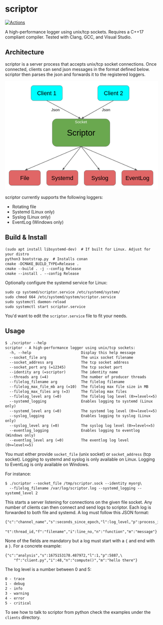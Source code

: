 # scriptor

[![Actions](https://github.com/bloomen/scriptor/actions/workflows/scriptor-tests.yml/badge.svg?branch=main)](https://github.com/bloomen/scriptor/actions/workflows/scriptor-tests.yml?query=branch%3Amain)

A high-performance logger using unix/tcp sockets.
Requires a C++17 compliant compiler.
Tested with Clang, GCC, and Visual Studio.

## Architecture

scriptor is a server process that accepts unix/tcp socket connections. Once connected, clients
can send json messages in the format defined below. scriptor then parses the json and
forwards it to the registered loggers.

![arch](https://raw.githubusercontent.com/bloomen/scriptor/main/arch.png)

scriptor currently supports the following loggers:

* Rotating file
* Systemd (Linux only)
* Syslog (Linux only)
* EventLog (Windows only)

## Build & Install

```
(sudo apt install libsystemd-dev)  # If built for Linux. Adjust for your distro
python3 bootstrap.py  # Installs conan
cmake -DCMAKE_BUILD_TYPE=Release .
cmake --build . -j --config Release
cmake --install . --config Release
```

Optionally configure the systemd service for Linux:
```
sudo cp systemd/scriptor.service /etc/systemd/system/
sudo chmod 664 /etc/systemd/system/scriptor.service
sudo systemctl daemon-reload
sudo systemctl start scriptor.service
```
You'd want to edit the `scriptor.service` file to fit your needs.

## Usage

```
$ ./scriptor --help
scriptor - A high-performance logger using unix/tcp sockets:
  -h, --help                       Display this help message
  --socket_file arg                The unix socket filename
  --socket_address arg             The tcp socket address
  --socket_port arg (=12345)       The tcp socket port
  --identity arg (=scriptor)       The identity name
  --threads arg (=4)               The number of producer threads
  --filelog_filename arg           The filelog filename
  --filelog_max_file_mb arg (=10)  The filelog max file size in MB
  --filelog_max_files arg (=3)     The filelog max files
  --filelog_level arg (=0)         The filelog log level (0>=level<=5)
  --systemd_logging                Enables logging to systemd (Linux only)
  --systemd_level arg (=0)         The systemd log level (0>=level<=5)
  --syslog_logging                 Enables logging to syslog (Linux only)
  --syslog_level arg (=0)          The syslog log level (0>=level<=5)
  --eventlog_logging               Enables logging to eventlog (Windows only)
  --eventlog_level arg (=0)        The eventlog log level (0>=level<=5)
```
You must either provide `socket_file` (unix socket) or `socket_address` (tcp socket).
Logging to systemd and syslog is only available on Linux.
Logging to EventLog is only available on Windows.

For instance:
```
$ ./scriptor --socket_file /tmp/scriptor.sock --identity myorg\
  --filelog_filename /var/log/scriptor.log --systemd_logging --systemd_level 2
```
This starts a server listening for connections on the given file socket.
Any number of clients can then connect and send logs to scriptor. Each log
is forwarded to both file and systemd. A log must follow this JSON format:
```
{"c":"channel_name","s":seconds_since_epoch,"l":log_level,"p":process_id,\
    "t":thread_id,"f":"filename","i":line_no,"n":"function","m":"message"}
```
None of the fields are mandatory but a log must start with a `{` and
end with a `}`. For a concrete example:
```
{"c":"analysis","s":1675153178.487972,"l":1,"p":5887,\
    "f":"client.py","i":48,"n":"compute()","m":"hello there"}
```
The log level is a number between 0 and 5:
```
0 - trace
1 - debug
2 - info
3 - warning
4 - error
5 - critical
```
To see how to talk to scriptor from python check the examples under the `clients` directory.
